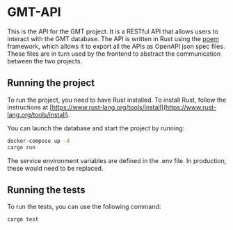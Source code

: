 # GMT-API

This is the API for the GMT project. It is a RESTful API that allows users to interact with the GMT database. The API is written in Rust using the [poem](https://crates.io/crates/poem) framework, which allows it to export all the APIs as OpenAPI json spec files. These files are in turn used by the frontend to abstract the communication between the two projects.

## Running the project

To run the project, you need to have Rust installed. To install Rust, follow the instructions at [https://www.rust-lang.org/tools/install](https://www.rust-lang.org/tools/install).

You can launch the database and start the project by running:

```sh
docker-compose up -d
cargo run
```

The service environment variables are defined in the .env file. In production, these would need to be replaced.

## Running the tests

To run the tests, you can use the following command:

```sh
cargo test
```